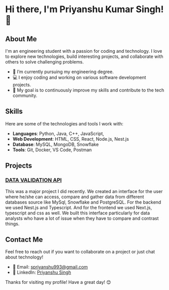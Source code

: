 # Hi there, I'm Priyanshu Kumar Singh! 👋


## About Me

I'm an engineering student with a passion for coding and technology. I love to explore new technologies, build interesting projects, and collaborate with others to solve challenging problems.

- 🌱 I’m currently pursuing my engineering degree.
- 💻 I enjoy coding and working on various software development projects.
- 🎯 My goal is to continuously improve my skills and contribute to the tech community.

## Skills

Here are some of the technologies and tools I work with:

- **Languages**: Python, Java, C++, JavaScript, 
- **Web Development**: HTML, CSS, React, Node.js, Nest.js
- **Database**: MySQL, MongoDB, Snowflake 
- **Tools**: Git, Docker, VS Code, Postman

## Projects

### [DATA VALIDATION API](https://github.com/Akanksha-neural-networks/Data_Validation_API.git)
This was a major project I did recently. We created an interface for the user where he/she can access, compare and
gather data from different databases source like MySql, Snowflake and PostgreSQL. For the backend we used Nest.js and 
Typescript. 
And for the frontend we used Next.js, typescript and css as well. We built this interface particularly for data analysts
who have a lot of issue when they have to compare and contrast things.

## Contact Me

Feel free to reach out if you want to collaborate on a project or just chat about technology!

- 📧 Email: spriyanshu993@gmail.com
- 💼 LinkedIn: [Priyanshu Singh](https://www.linkedin.com/in/priyanshu-singh-8127a7211?utm_source=share&utm_campaign=share_via&utm_content=profile&utm_medium=android_app)


Thanks for visiting my profile! Have a great day! 😊


<!---
priyanshxu/priyanshxu is a ✨ special ✨ repository because its `README.md` (this file) appears on your GitHub profile.
You can click the Preview link to take a look at your changes.
--->
